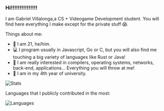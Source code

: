 ### Hi!!!!!!!!!!!!!!!

<!--
**gabivlj/gabivlj** is a ✨ _special_ ✨ repository because its `README.md` (this file) appears on your GitHub profile.

Here are some ideas to get you started:

- 🔭 I’m currently working on ...
- 🌱 I’m currently learning ...
- 👯 I’m looking to collaborate on ...
- 🤔 I’m looking for help with ...
- 💬 Ask me about ...
- 📫 How to reach me: ...
- 😄 Pronouns: ...
- ⚡ Fun fact: ...
-->

I am Gabriel Villalonga,a CS + Videogame Development student. You will find here everything I make except for the private stuff 😱.

Things about me:
- 👋 I am 21, he/him.
- 💻 I program usually in Javascript, Go or C, but you will also find me touching a big variety of languages like Rust or Java!
- 📲 I am really interested in compilers, operating systems, networks, back-end, applications... Everything you will throw at me!
- 📐 I am in my 4th year of university.



![Stats](https://github-readme-stats.vercel.app/api?username=gabivlj&show_icons=true&theme=dracula)

Languages that I publicly contributed in the most:

![Languages](https://github-readme-stats.vercel.app/api/top-langs/?username=gabivlj&hide=shaderlab,hlsl,css,c%23&theme=dracula)
